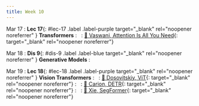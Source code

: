 ```yaml
---
title: Week 10
---
```


Mar 17
: **Lec 17**{: #lec-17 .label .label-purple target="_blank" rel="noopener noreferrer" } **Transformers**
: &nbsp;
  : [📖 Vaswani, Attention Is All You Need](https://arxiv.org/pdf/1706.03762.pdf){: target="_blank" rel="noopener noreferrer"}



Mar 18
: **Dis 9**{: #dis-9 .label .label-blue target="_blank" rel="noopener noreferrer" } **Generative Models**
: &nbsp;


Mar 19
: **Lec 18**{: #lec-18 .label .label-purple target="_blank" rel="noopener noreferrer" } **Vision Transformers**
: &nbsp;
  : [📖 Dosovitskiy, ViT](https://arxiv.org/pdf/2010.11929.pdf){: target="_blank" rel="noopener noreferrer"}
: &nbsp;
  : [📖 Carion, DETR](https://arxiv.org/pdf/2005.12872.pdf){: target="_blank" rel="noopener noreferrer"}
: &nbsp;
  : [📖 Xie, SegFormer](https://arxiv.org/pdf/2105.15203.pdf){: target="_blank" rel="noopener noreferrer"}






